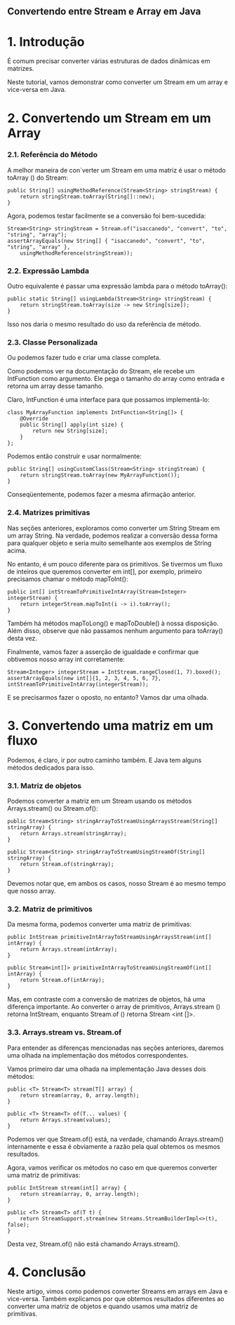 ## Convertendo entre Stream e Array em Java

# 1. Introdução
É comum precisar converter várias estruturas de dados dinâmicas em matrizes.

Neste tutorial, vamos demonstrar como converter um Stream em um array e vice-versa em Java.

# 2. Convertendo um Stream em um Array

### 2.1. Referência do Método
A melhor maneira de con`verter um Stream em uma matriz é usar o método toArray () do Stream:

``` 
public String[] usingMethodReference(Stream<String> stringStream) {
    return stringStream.toArray(String[]::new);
}
```

Agora, podemos testar facilmente se a conversão foi bem-sucedida:

```
Stream<String> stringStream = Stream.of("isaccanedo", "convert", "to", "string", "array");
assertArrayEquals(new String[] { "isaccanedo", "convert", "to", "string", "array" },
    usingMethodReference(stringStream));
```

### 2.2. Expressão Lambda
Outro equivalente é passar uma expressão lambda para o método toArray():

```
public static String[] usingLambda(Stream<String> stringStream) {
    return stringStream.toArray(size -> new String[size]);
}
```

Isso nos daria o mesmo resultado do uso da referência de método.

### 2.3. Classe Personalizada
Ou podemos fazer tudo e criar uma classe completa.

Como podemos ver na documentação do Stream, ele recebe um IntFunction como argumento. Ele pega o tamanho do array como entrada e retorna um array desse tamanho.

Claro, IntFunction é uma interface para que possamos implementá-lo:

```
class MyArrayFunction implements IntFunction<String[]> {
    @Override
    public String[] apply(int size) {
        return new String[size];
    }
};
```

Podemos então construir e usar normalmente:

```
public String[] usingCustomClass(Stream<String> stringStream) {
    return stringStream.toArray(new MyArrayFunction());
}
```

Conseqüentemente, podemos fazer a mesma afirmação anterior.

### 2.4. Matrizes primitivas
Nas seções anteriores, exploramos como converter um String Stream em um array String. Na verdade, podemos realizar a conversão dessa forma para qualquer objeto e seria muito semelhante aos exemplos de String acima.

No entanto, é um pouco diferente para os primitivos. Se tivermos um fluxo de inteiros que queremos converter em int[], por exemplo, primeiro precisamos chamar o método mapToInt():

```
public int[] intStreamToPrimitiveIntArray(Stream<Integer> integerStream) {
    return integerStream.mapToInt(i -> i).toArray();
}
```

Também há métodos mapToLong() e mapToDouble() à nossa disposição. Além disso, observe que não passamos nenhum argumento para toArray() desta vez.

Finalmente, vamos fazer a asserção de igualdade e confirmar que obtivemos nosso array int corretamente:

```
Stream<Integer> integerStream = IntStream.rangeClosed(1, 7).boxed();
assertArrayEquals(new int[]{1, 2, 3, 4, 5, 6, 7}, intStreamToPrimitiveIntArray(integerStream));
```

E se precisarmos fazer o oposto, no entanto? Vamos dar uma olhada.

# 3. Convertendo uma matriz em um fluxo
Podemos, é claro, ir por outro caminho também. E Java tem alguns métodos dedicados para isso.

### 3.1. Matriz de objetos
Podemos converter a matriz em um Stream usando os métodos Arrays.stream() ou Stream.of():

```
public Stream<String> stringArrayToStreamUsingArraysStream(String[] stringArray) {
    return Arrays.stream(stringArray);
}

public Stream<String> stringArrayToStreamUsingStreamOf(String[] stringArray) {
    return Stream.of(stringArray);
}
```

Devemos notar que, em ambos os casos, nosso Stream é ao mesmo tempo que nosso array.

### 3.2. Matriz de primitivos
Da mesma forma, podemos converter uma matriz de primitivas:

```
public IntStream primitiveIntArrayToStreamUsingArraysStream(int[] intArray) {
    return Arrays.stream(intArray);
}

public Stream<int[]> primitiveIntArrayToStreamUsingStreamOf(int[] intArray) {
    return Stream.of(intArray);
}
```

Mas, em contraste com a conversão de matrizes de objetos, há uma diferença importante. Ao converter o array de primitivos, Arrays.stream () retorna IntStream, enquanto Stream.of () retorna Stream <int []>.

### 3.3. Arrays.stream vs. Stream.of
Para entender as diferenças mencionadas nas seções anteriores, daremos uma olhada na implementação dos métodos correspondentes.

Vamos primeiro dar uma olhada na implementação Java desses dois métodos:

```
public <T> Stream<T> stream(T[] array) {
    return stream(array, 0, array.length);
}

public <T> Stream<T> of(T... values) {
    return Arrays.stream(values);
}
```

Podemos ver que Stream.of() está, na verdade, chamando Arrays.stream() internamente e essa é obviamente a razão pela qual obtemos os mesmos resultados.

Agora, vamos verificar os métodos no caso em que queremos converter uma matriz de primitivas:

```
public IntStream stream(int[] array) {
    return stream(array, 0, array.length);
}

public <T> Stream<T> of(T t) {
    return StreamSupport.stream(new Streams.StreamBuilderImpl<>(t), false);
}
```

Desta vez, Stream.of() não está chamando Arrays.stream().

# 4. Conclusão
Neste artigo, vimos como podemos converter Streams em arrays em Java e vice-versa. Também explicamos por que obtemos resultados diferentes ao converter uma matriz de objetos e quando usamos uma matriz de primitivas.